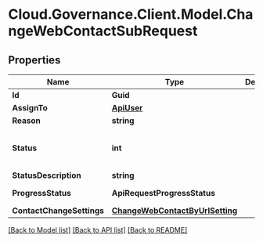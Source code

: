 # Cloud.Governance.Client.Model.ChangeWebContactSubRequest
## Properties

Name | Type | Description | Notes
------------ | ------------- | ------------- | -------------
**Id** | **Guid** |  | [optional] 
**AssignTo** | [**ApiUser**](ApiUser.md) |  | [optional] 
**Reason** | **string** |  | [optional] 
**Status** | **int** |  | [optional] [readonly] [default to 0]
**StatusDescription** | **string** |  | [optional] 
**ProgressStatus** | **ApiRequestProgressStatus** |  | [optional] [readonly] 
**ContactChangeSettings** | [**ChangeWebContactByUrlSetting**](ChangeWebContactByUrlSetting.md) |  | [optional] 

[[Back to Model list]](../README.md#documentation-for-models) [[Back to API list]](../README.md#documentation-for-api-endpoints) [[Back to README]](../README.md)

